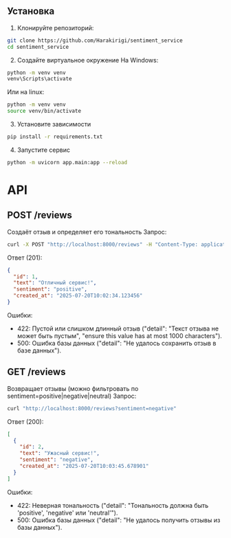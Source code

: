 ## Установка

1. Клонируйте репозиторий:
```bash
git clone https://github.com/Harakirigi/sentiment_service
cd sentiment_service
```
2. Создайте виртуальное окружение
На Windows:
```bash
python -m venv venv
venv\Scripts\activate
```
Или на linux:
```bash
python -m venv venv
source venv/bin/activate
```
3. Установите зависимости
```bash
pip install -r requirements.txt
```
4. Запустите сервис
```bash
python -m uvicorn app.main:app --reload
```
# API

## POST /reviews
Создаёт отзыв и определяет его тональность
Запрос:
```bash
curl -X POST "http://localhost:8000/reviews" -H "Content-Type: application/json" -d '{"text": "Отличный сервис!"}'
```
Ответ (201):
```json
{
  "id": 1,
  "text": "Отличный сервис!",
  "sentiment": "positive",
  "created_at": "2025-07-20T10:02:34.123456"
}
```
Ошибки:
- 422: Пустой или слишком длинный отзыв ("detail": "Текст отзыва не может быть пустым", "ensure this value has at most 1000 characters").
- 500: Ошибка базы данных ("detail": "Не удалось сохранить отзыв в базе данных").
## GET /reviews
Возвращает отзывы (можно фильтровать по sentiment=positive|negative|neutral)
Запрос:
```bash
curl "http://localhost:8000/reviews?sentiment=negative"
```
Ответ (200):
```json
[
  {
    "id": 2,
    "text": "Ужасный сервис!",
    "sentiment": "negative",
    "created_at": "2025-07-20T10:03:45.678901"
  }
]
```
Ошибки:
- 422: Неверная тональность ("detail": "Тональность должна быть 'positive', 'negative' или 'neutral'").
- 500: Ошибка базы данных ("detail": "Не удалось получить отзывы из базы данных").